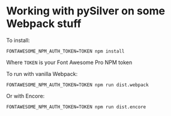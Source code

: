 # Working with pySilver on some Webpack stuff

To install:

```
FONTAWESOME_NPM_AUTH_TOKEN=TOKEN npm install
```

Where `TOKEN` is your Font Awesome Pro NPM token

To run with vanilla Webpack:

```
FONTAWESOME_NPM_AUTH_TOKEN=TOKEN npm run dist.webpack
```

Or with Encore:

```
FONTAWESOME_NPM_AUTH_TOKEN=TOKEN npm run dist.encore
```
